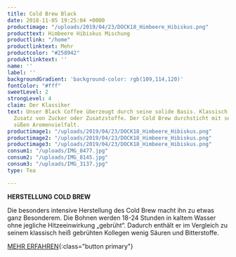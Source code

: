 ```yaml
---
title: Cold Brew Black
date: 2018-11-05 19:25:04 +0000
productimage: "/uploads/2019/04/23/DOCK18_Himbeere_Hibiskus.png"
producttext: Himbeere Hibiskus Mischung
productlink: "/home"
productlinktext: Mehr
productcolor: "#258942"
produktlinktext: ''
name: ''
label: ''
backgroundGradient: 'background-color: rgb(109,114,120)'
fontColor: "#fff"
sweetLevel: 2
strongLevel: 4
claim: Der Klassiker
text: Unser Black Coffee überzeugt durch seine solide Basis. Klassisch Schwarz ohne
  Zusatz von Zucker oder Zusatzstoffe. Der Cold Brew durchsticht mit seiner natürlich
  süßen Aromenvielfalt.
productimage1: "/uploads/2019/04/23/DOCK18_Himbeere_Hibiskus.png"
productimage2: "/uploads/2019/04/23/DOCK18_Himbeere_Hibiskus.png"
productimage3: "/uploads/2019/04/23/DOCK18_Himbeere_Hibiskus.png"
consum1: "/uploads/IMG_8477.jpg"
consum2: "/uploads/IMG_8145.jpg"
consum3: "/uploads/IMG_3137.jpg"
type: Tea

---
```

**HERSTELLUNG COLD BREW**

Die besonders intensive Herstellung des Cold Brew macht ihn zu etwas ganz Besonderem. Die Bohnen werden 18-24 Stunden in kaltem Wasser ohne jegliche Hitzeeinwirkung „gebrüht“. Dadurch enthält er im Vergleich zu seinem klassisch heiß gebrühten Kollegen wenig Säuren und Bitterstoffe.

[MEHR ERFAHREN](https://dock-18.de/events/herkunft/){:class="button primary"}